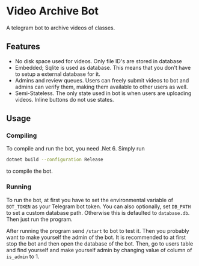 # Video Archive Bot

A telegram bot to archive videos of classes.

## Features

* No disk space used for videos. Only file ID's are stored in database
* Embedded; Sqlite is used as database. This means that you don't have to setup a external database for it.
* Admins and review queues. Users can freely submit videos to bot and admins can verify them, making them available to
  other users as well.
* Semi-Stateless. The only state used in bot is when users are uploading videos. Inline buttons do not use states.

## Usage

### Compiling

To compile and run the bot, you need .Net 6. Simply run

```bash
dotnet build --configuration Release
```

to compile the bot.

### Running

To run the bot, at first you have to set the environmental variable of `BOT_TOKEN` as your Telegram bot token. You can
also optionally, set `DB_PATH` to set a custom database path. Otherwise this is defaulted to `database.db`. Then just
run the program.

After running the program send `/start` to bot to test it. Then you probably want to make yourself the admin of the bot.
It is recommended to at first stop the bot and then open the database of the bot. Then, go to users table and find
yourself and make yourself admin by changing value of column of `is_admin` to 1.
